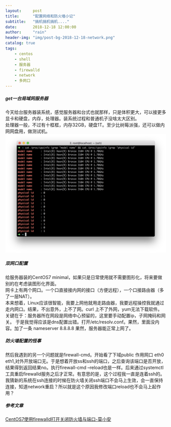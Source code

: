 ```yaml
---
layout:     post
title:      "配置网络和防火墙小记"
subtitle:   "搞机搞机搞机...."
date:       2018-12-18 12:00:00
author:     "rain"
header-img: "img/post-bg-2018-12-18-network.png"
catalog: true
tags:
    - centos
    - shell
    - 服务器
    - firewalld
    - network
    - 多网口
---
```

##### get一台局域网服务器
今天给台服务器装系统，感觉服务器和台式也就那样，只是体积更大，可以接更多显卡和硬盘，内存，处理器。装系统过程和普通机子没啥太大区别。
<br/>
处理器一般，不过有十框框，内存32GB，硬盘1T。至少比树莓派强，还可以做内网网盘用，做测试机。
![cpu info](/img/post-bg-2018-12-18-network.png)
##### 双网口配置

给服务器装的CentOS7 minimal，如果只是日常使用就不需要图形化，将来要做别的在考虑装图形化界面。
<br/>
网卡上有两个网口。一个口直接接内网的接口（方便远程），一个口接路由器（多了一层NAT）。
<br/>
本来想着，Linux应该很智能，我要上网他就用走路由器，我要远程操控我就通过走内网口。结果，不出意外，上不了网。curl 上不了外网，yum无法下载软件。
<br/>
关键在于：服务器所在网段是网络中心预留的，这里要手动配置ip，子网掩码和网关。
于是我觉得应该是dns配置出错。打开/etc/resolv.conf。果然，里面没内容。加了一条 nameserver 8.8.8.8 果然，服务器能正常上网了。
##### 防火墙配置的怪事
然后我遇到的另一个问题就是firewall-cmd。开始看了下域public 作用网口 eth0 eth1,对外开放端口无。于是想着开放ss和ssh的端口，之后查询该端口是否开放，结果得到返回结果no。执行firewall-cmd –reload也是一样。后来通过systemctl工具重启firewalld服务之后才正常。有意思的是，这个过程我一直是连着ssh的。
<br/>
我猜新的系统在ssh连接的时候在防火墙关闭ssh端口不会马上生效，会一直保持连接，知道network重启？所以就是这个原因我修改端口reload也不会马上起作用？
##### 参考文章
[CentOS7使用firewalld打开关闭防火墙与端口-莫小安](https://www.cnblogs.com/moxiaoan/p/5683743.html)
